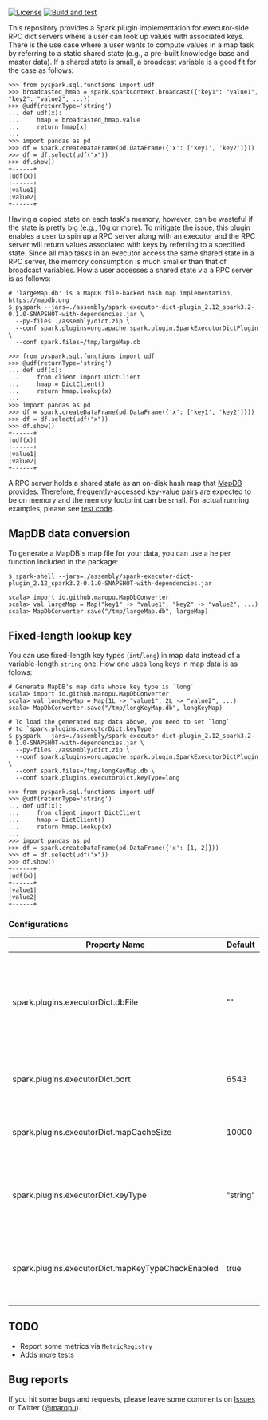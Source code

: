 [![License](http://img.shields.io/:license-Apache_v2-blue.svg)](https://github.com/maropu/spark-executor-dict-plugin/blob/master/LICENSE)
[![Build and test](https://github.com/maropu/spark-executor-dict-plugin/workflows/Build%20and%20test/badge.svg)](https://github.com/maropu/spark-executor-dict-plugin/actions?query=workflow%3A%22Build+and+test%22)

This repository provides a Spark plugin implementation for executor-side RPC dict servers where a user can look up values with associated keys.
There is the use case where a user wants to compute values in a map task by referring to a static shared state (e.g., a pre-built knowledge base and master data).
If a shared state is small, a broadcast variable is a good fit for the case as follows:

```
>>> from pyspark.sql.functions import udf
>>> broadcasted_hmap = spark.sparkContext.broadcast({"key1": "value1", "key2": "value2", ...})
>>> @udf(returnType='string')
... def udf(x):
...     hmap = broadcasted_hmap.value
...     return hmap[x]
...
>>> import pandas as pd
>>> df = spark.createDataFrame(pd.DataFrame({'x': ['key1', 'key2']}))
>>> df = df.select(udf("x"))
>>> df.show()
+------+
|udf(x)|
+------+
|value1|
|value2|
+------+
```

Having a copied state on each task's memory, however, can be wasteful if the state is pretty big (e.g., 10g or more).
To mitigate the issue, this plugin enables a user to spin up a RPC server along with an executor and
the RPC server will return values associated with keys by referring to a specified state.
Since all map tasks in an executor access the same shared state in a RPC server,
the memory consumption is much smaller than that of broadcast variables.
How a user accesses a shared state via a RPC server is as follows:

```
# 'largeMap.db' is a MapDB file-backed hash map implementation, https://mapdb.org
$ pyspark --jars=./assembly/spark-executor-dict-plugin_2.12_spark3.2-0.1.0-SNAPSHOT-with-dependencies.jar \
  --py-files ./assembly/dict.zip \
  --conf spark.plugins=org.apache.spark.plugin.SparkExecutorDictPlugin \
  --conf spark.files=/tmp/largeMap.db

>>> from pyspark.sql.functions import udf
>>> @udf(returnType='string')
... def udf(x):
...     from client import DictClient
...     hmap = DictClient()
...     return hmap.lookup(x)
...
>>> import pandas as pd
>>> df = spark.createDataFrame(pd.DataFrame({'x': ['key1', 'key2']}))
>>> df = df.select(udf("x"))
>>> df.show()
+------+
|udf(x)|
+------+
|value1|
|value2|
+------+
```

A RPC server holds a shared state as an on-disk hash map that [MapDB](https://mapdb.org) provides.
Therefore, frequently-accessed key-value pairs are expected to be on memory and the memory footprint can be small.
For actual running examples, please see [test code](./python/tests/test_dict.py).

## MapDB data conversion

To generate a MapDB's map file for your data, you can use a helper function included in the package:

```
$ spark-shell --jars=./assembly/spark-executor-dict-plugin_2.12_spark3.2-0.1.0-SNAPSHOT-with-dependencies.jar

scala> import io.github.maropu.MapDbConverter
scala> val largeMap = Map("key1" -> "value1", "key2" -> "value2", ...)
scala> MapDbConverter.save("/tmp/largeMap.db", largeMap)
```

## Fixed-length lookup key

You can use fixed-length key types (`int`/`long`) in map data instead of a variable-length `string` one.
How one uses `long` keys in map data is as folows:

```
# Generate MapDB's map data whose key type is `long`
scala> import io.github.maropu.MapDbConverter
scala> val longKeyMap = Map(1L -> "value1", 2L -> "value2", ...)
scala> MapDbConverter.save("/tmp/longKeyMap.db", longKeyMap)

# To load the generated map data above, you need to set `long`
# to `spark.plugins.executorDict.keyType`
$ pyspark --jars=./assembly/spark-executor-dict-plugin_2.12_spark3.2-0.1.0-SNAPSHOT-with-dependencies.jar \
  --py-files ./assembly/dict.zip \
  --conf spark.plugins=org.apache.spark.plugin.SparkExecutorDictPlugin \
  --conf spark.files=/tmp/longKeyMap.db \
  --conf spark.plugins.executorDict.keyType=long

>>> from pyspark.sql.functions import udf
>>> @udf(returnType='string')
... def udf(x):
...     from client import DictClient
...     hmap = DictClient()
...     return hmap.lookup(x)
...
>>> import pandas as pd
>>> df = spark.createDataFrame(pd.DataFrame({'x': [1, 2]}))
>>> df = df.select(udf("x"))
>>> df.show()
+------+
|udf(x)|
+------+
|value1|
|value2|
+------+
```

### Configurations

| Property Name | Default | Meaning |
| ---- | ---- | ---- |
| spark.plugins.executorDict.dbFile | "" | Absolute path of a MapDB's loadable file in executor's instances. If not specified, you must pass it via `spark.files` instead. |
| spark.plugins.executorDict.port | 6543 | Default port number for a RPC dict server in an executor. |
| spark.plugins.executorDict.mapCacheSize | 10000 | Maximum number of cache entries for a shared dict. |
| spark.plugins.executorDict.keyType | "string" | Key type of a specified database file. This value must be one of string/int/long. |
| spark.plugins.executorDict.mapKeyTypeCheckEnabled | true | Specifies whether an exception is thrown if an incompatible lookup key detected. |

## TODO

 * Report some metrics via `MetricRegistry`
 * Adds more tests

## Bug reports

If you hit some bugs and requests, please leave some comments on [Issues](https://github.com/maropu/spark-executor-dict-plugin/issues)
or Twitter ([@maropu](http://twitter.com/#!/maropu)).

